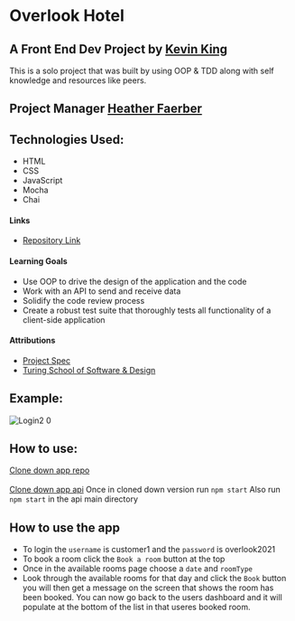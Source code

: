 # Overlook Hotel

## A Front End Dev Project by [Kevin King](https://github.com/King13k?tab=repositories)
This is a solo project that was built by using OOP & TDD along with self knowledge and resources like peers.


## Project Manager [Heather Faerber](https://github.com/hfaerber)

## Technologies Used:
- HTML
- CSS
- JavaScript
- Mocha
- Chai


#### Links
*  [Repository Link](https://github.com/King13k/Overlook)

#### Learning Goals
* Use OOP to drive the design of the application and the code
* Work with an API to send and receive data
* Solidify the code review process
* Create a robust test suite that thoroughly tests all functionality of a client-side application

#### Attributions
* [Project Spec](https://frontend.turing.edu/projects/overlook.html)
* [Turing School of Software & Design](https://frontend.turing.edu/)

## Example:
![Login2 0](https://user-images.githubusercontent.com/89759609/165428594-fee2e407-4804-4f8c-99b7-5a0ee3a4fd78.gif)

## How to use:
[Clone down app repo](https://github.com/King13k/Overlook)
<br></br>
[Clone down app api](https://github.com/turingschool-examples/overlook-api)
Once in cloned down version run `npm start`
Also run `npm start` in the api main directory




## How to use the app
 - To login the `username` is customer1 and the `password` is overlook2021
 - To book a room click the `Book a room` button at the top
 - Once in the available rooms page choose a `date` and `roomType`
 - Look through the available rooms for that day and click the `Book` button you will then get a message on the screen that shows the room has been booked. You can now go back to the users dashboard and it will populate at the bottom of the list in that useres booked room.
